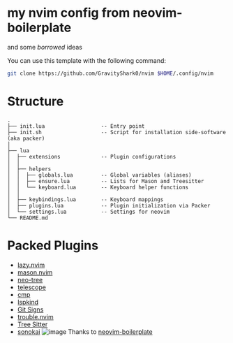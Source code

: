 # my nvim config from neovim-boilerplate
and some *borrowed* ideas

You can use this template with the following command:

```bash
git clone https://github.com/GravityShark0/nvim $HOME/.config/nvim
```

# Structure

```
.
├── init.lua                  -- Entry point
├── init.sh                   -- Script for installation side-software (aka packer)
│
├── lua
│  ├── extensions             -- Plugin configurations
│  │
│  ├── helpers
│  │  ├── globals.lua         -- Global variables (aliases)
│  │  ├── ensure.lua          -- Lists for Mason and Treesitter
│  │  └── keyboard.lua        -- Keyboard helper functions
│  │
│  ├── keybindings.lua        -- Keyboard mappings
│  ├── plugins.lua            -- Plugin initialization via Packer
│  └── settings.lua           -- Settings for neovim
└── README.md
```

# Packed Plugins

- [lazy.nvim](https://github.com/folke/lazy.nvim)
- [mason.nvim](https://github.com/williamboman/mason.nvim)
- [neo-tree](https://github.com/nvim-tree/nvim-tree.lua)
- [telescope](https://github.com/nvim-telescope/telescope.nvim)
- [cmp](https://github.com/hrsh7th/nvim-cmp)
- [lspkind](https://github.com/onsails/lspkind.nvim)
- [Git Signs](https://github.com/lewis6991/gitsigns.nvim)
- [trouble.nvim](https://github.com/folke/trouble.nvim)
- [Tree Sitter](https://github.com/tree-sitter/tree-sitter)
- [sonokai](https://github.com/sainnhe/sonokai)
![image](https://user-images.githubusercontent.com/101672047/235722220-dbf567c4-4e8f-4bb1-8f9a-1d6a221cda33.png)
Thanks to [neovim-boilerplate](https://github.com/tokiory/neovim-boilerplate)
